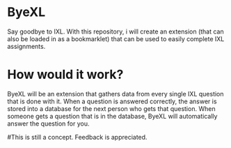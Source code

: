 # ByeXL
Say goodbye to IXL. With this repository, i will create an extension (that can also be loaded in as a bookmarklet) that can be used to easily complete IXL assignments.

# How would it work?
ByeXL will be an extension that gathers data from every single IXL question that is done with it. When a question is answered correctly, the answer is stored into a database for the next person who gets that question. When someone gets a question that is in the database, ByeXL will automatically answer the question for you.

#This is still a concept. Feedback is appreciated.
